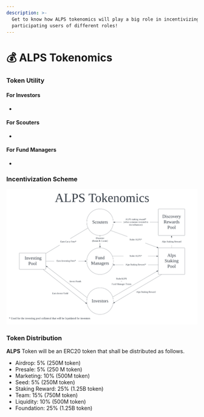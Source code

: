 ```yaml
---
description: >-
  Get to know how ALPS tokenomics will play a big role in incentivizing
  participating users of different roles!
---
```


# 💰 ALPS Tokenomics

### Token Utility

#### For Investors

*

#### For Scouters

*

#### For Fund Managers

*

### Incentivization Scheme

![ALPS Tokenomics Chart](<../.gitbook/assets/Alps Tokenomics 3.png>)

### Token Distribution

**ALPS** Token will be an ERC20 token that shall be distributed as follows.

* Airdrop: 5% (250M token)
* Presale: 5% (250 M token)
* Marketing: 10% (500M token)
* Seed: 5% (250M token)
* Staking Reward: 25% (1.25B token)
* Team: 15% (750M token)
* Liquidity: 10% (500M token)
* Foundation: 25% (1.25B token)

